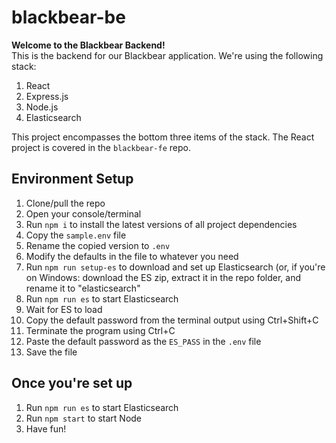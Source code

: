 # blackbear-be

**Welcome to the Blackbear Backend!**  
This is the backend for our Blackbear application. We're using the following stack:

1. React
1. Express.js
1. Node.js
1. Elasticsearch

This project encompasses the bottom three items of the stack. The React project is covered in the `blackbear-fe` repo.

## Environment Setup

1. Clone/pull the repo
1. Open your console/terminal
1. Run `npm i` to install the latest versions of all project dependencies
1. Copy the `sample.env` file
1. Rename the copied version to `.env`
1. Modify the defaults in the file to whatever you need
1. Run `npm run setup-es` to download and set up Elasticsearch (or, if you're on Windows: download the ES zip, extract it in the repo folder, and rename it to "elasticsearch"
1. Run `npm run es` to start Elasticsearch
1. Wait for ES to load
1. Copy the default password from the terminal output using Ctrl+Shift+C
1. Terminate the program using Ctrl+C
1. Paste the default password as the `ES_PASS` in the `.env` file
1. Save the file

## Once you're set up
1. Run `npm run es` to start Elasticsearch
1. Run `npm start` to start Node
1. Have fun!